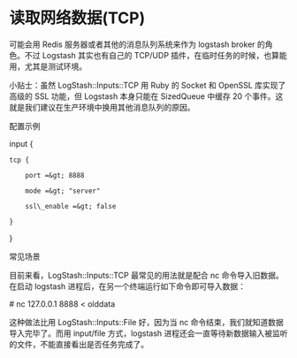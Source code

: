 # 读取网络数据\(TCP\)

可能会用 Redis 服务器或者其他的消息队列系统来作为 logstash broker 的角色。不过 Logstash 其实也有自己的 TCP/UDP 插件，在临时任务的时候，也算能用，尤其是测试环境。



小贴士：虽然 LogStash::Inputs::TCP 用 Ruby 的 Socket 和 OpenSSL 库实现了高级的 SSL 功能，但 Logstash 本身只能在 SizedQueue 中缓存 20 个事件。这就是我们建议在生产环境中换用其他消息队列的原因。



配置示例

input {

    tcp {

        port =&gt; 8888

        mode =&gt; "server"

        ssl\_enable =&gt; false

    }

}

常见场景

目前来看，LogStash::Inputs::TCP 最常见的用法就是配合 nc 命令导入旧数据。在启动 logstash 进程后，在另一个终端运行如下命令即可导入数据：



\# nc 127.0.0.1 8888 &lt; olddata

这种做法比用 LogStash::Inputs::File 好，因为当 nc 命令结束，我们就知道数据导入完毕了。而用 input/file 方式，logstash 进程还会一直等待新数据输入被监听的文件，不能直接看出是否任务完成了。

